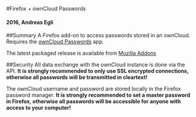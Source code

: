 #Firefox + ownCloud Passwords
#### 2016, Andreas Egli

##Summary
A Firefox add-on to access passwords stored in an ownCloud.
Requires the [ownCloud Passwords](https://github.com/fcturner/passwords) app.

The latest packaged release is available from [Mozilla Addons](https://addons.mozilla.org/en-US/firefox/addon/firefox-owncloud-passwords)

##Security
All data exchange with the ownCloud instance is done via the API.
**It is strongly recommended to only use SSL encrypted connections, otherwise all passwords will be transmitted in cleartext!**

The ownCloud username and password are stored locally in the Firefox password manager.
**It is strongly recommended to set a master password in Firefox, otherwise all passwords will be accessible for anyone with access to your computer!**
